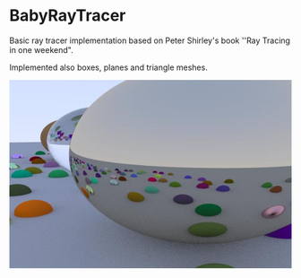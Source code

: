 # BabyRayTracer
Basic ray tracer implementation based on Peter Shirley's book ''Ray Tracing in one weekend". 

Implemented also boxes, planes and triangle meshes.

![alt tag](teste05.jpg)
